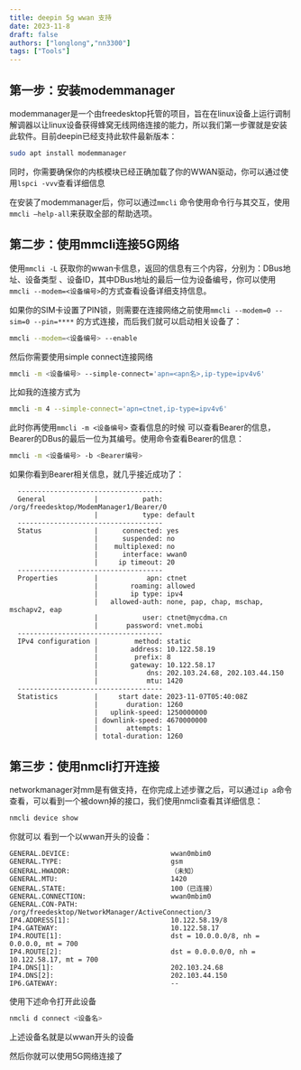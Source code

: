 ```yaml
---
title: deepin 5g wwan 支持
date: 2023-11-8
draft: false
authors: ["longlong","nn3300"]
tags: ["Tools"]
---
```


## 第一步：安装modemmanager

modemmanager是一个由freedesktop托管的项目，旨在在linux设备上运行调制解调器以让linux设备获得蜂窝无线网络连接的能力，所以我们第一步骤就是安装此软件。目前deepin已经支持此软件最新版本：

```bash
sudo apt install modemmanager
```

同时，你需要确保你的内核模块已经正确加载了你的WWAN驱动，你可以通过使用`lspci -vvv`查看详细信息

在安装了modemmanager后，你可以通过`mmcli` 命令使用命令行与其交互，使用`mmcli —help-all`来获取全部的帮助选项。

## 第二步：使用mmcli连接5G网络

使用`mmcli -L` 获取你的wwan卡信息，返回的信息有三个内容，分别为：DBus地址、设备类型 、设备ID，其中DBus地址的最后一位为设备编号，你可以使用`mmcli --modem=<设备编号>`的方式查看设备详细支持信息。

如果你的SIM卡设置了PIN锁，则需要在连接网络之前使用`mmcli --modem=0 --sim=0 --pin=****` 的方式连接，而后我们就可以启动相关设备了：

```bash
mmcli --modem=<设备编号> --enable
```

然后你需要使用simple connect连接网络

```bash
mmcli -m <设备编号> --simple-connect='apn=<apn名>,ip-type=ipv4v6'
```

比如我的连接方式为

```bash
mmcli -m 4 --simple-connect='apn=ctnet,ip-type=ipv4v6'
```

此时你再使用`mmcli -m <设备编号>` 查看信息的时候 可以查看Bearer的信息，Bearer的DBus的最后一位为其编号。使用命令查看Bearer的信息：

```bash
mmcli -m <设备编号> -b <Bearer编号>
```

如果你看到Bearer相关信息，就几乎接近成功了：

```text
  ------------------------------------
  General            |           path: /org/freedesktop/ModemManager1/Bearer/0
                     |           type: default
  ------------------------------------
  Status             |      connected: yes
                     |      suspended: no
                     |    multiplexed: no
                     |      interface: wwan0
                     |     ip timeout: 20
  ------------------------------------
  Properties         |            apn: ctnet
                     |        roaming: allowed
                     |        ip type: ipv4
                     |   allowed-auth: none, pap, chap, mschap, mschapv2, eap
                     |           user: ctnet@mycdma.cn
                     |       password: vnet.mobi
  ------------------------------------
  IPv4 configuration |         method: static
                     |        address: 10.122.58.19
                     |         prefix: 8
                     |        gateway: 10.122.58.17
                     |            dns: 202.103.24.68, 202.103.44.150
                     |            mtu: 1420
  ------------------------------------
  Statistics         |     start date: 2023-11-07T05:40:08Z
                     |       duration: 1260
                     |   uplink-speed: 1250000000
                     | downlink-speed: 4670000000
                     |       attempts: 1
                     | total-duration: 1260

```

## 第三步：使用nmcli打开连接

networkmanager对mm是有做支持，在你完成上述步骤之后，可以通过`ip a`命令查看，可以看到一个被down掉的接口，我们使用nmcli查看其详细信息：

```bash
nmcli device show
```

你就可以 看到一个以wwan开头的设备：

```text
GENERAL.DEVICE:                         wwan0mbim0
GENERAL.TYPE:                           gsm
GENERAL.HWADDR:                         （未知）
GENERAL.MTU:                            1420
GENERAL.STATE:                          100（已连接）
GENERAL.CONNECTION:                     wwan0mbim0
GENERAL.CON-PATH:                       /org/freedesktop/NetworkManager/ActiveConnection/3
IP4.ADDRESS[1]:                         10.122.58.19/8
IP4.GATEWAY:                            10.122.58.17
IP4.ROUTE[1]:                           dst = 10.0.0.0/8, nh = 0.0.0.0, mt = 700
IP4.ROUTE[2]:                           dst = 0.0.0.0/0, nh = 10.122.58.17, mt = 700
IP4.DNS[1]:                             202.103.24.68
IP4.DNS[2]:                             202.103.44.150
IP6.GATEWAY:                            --

```

使用下述命令打开此设备

```bash
nmcli d connect <设备名>
```

上述设备名就是以wwan开头的设备

然后你就可以使用5G网络连接了
